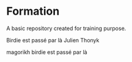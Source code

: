 # Formation

A basic repository created for training purpose.

Birdie est passé par là
Julien
Thonyk

magorikh
birdie est passé par là
